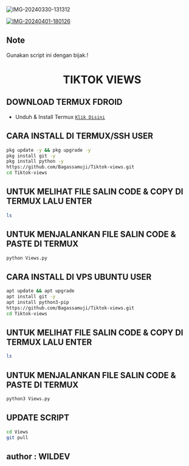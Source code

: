 <img src="https://i.ibb.co/s3M45mF/IMG-20240330-131312.jpg" alt="IMG-20240330-131312" border="0"></a>

<a href="https://ibb.co/vBHPbMw"><img src="https://i.ibb.co/1nLq34v/IMG-20240401-180126.jpg" alt="IMG-20240401-180126" border="0"></a>
## Note
Gunakan script ini dengan bijak.!

<h1 align="center">TIKTOK VIEWS </h1>


## DOWNLOAD TERMUX FDROID
* Unduh & Install Termux [`Klik Disini`](https://f-droid.org/repo/com.termux_118.apk)

## CARA INSTALL DI TERMUX/SSH USER
```bash
pkg update -y && pkg upgrade -y
pkg install git -y
pkg install python -y
https://github.com/Bagassamuji/Tiktok-views.git
cd Tiktok-views
```
## UNTUK MELIHAT FILE SALIN CODE & COPY DI TERMUX LALU ENTER
```bash
ls
```
## UNTUK MENJALANKAN FILE SALIN CODE & PASTE DI TERMUX
```bash
python Views.py
```
## CARA INSTALL DI VPS UBUNTU USER
```bash
apt update && apt upgrade
apt install git -y
apt install python3-pip
https://github.com/Bagassamuji/Tiktok-views.git
cd Tiktok-views
```
## UNTUK MELIHAT FILE SALIN CODE & COPY DI TERMUX LALU ENTER
```bash
ls
```
## UNTUK MENJALANKAN FILE SALIN CODE & PASTE DI TERMUX
```bash
python3 Views.py
```

## UPDATE SCRIPT
```bash
cd Views
git pull
```
## author : WILDEV
